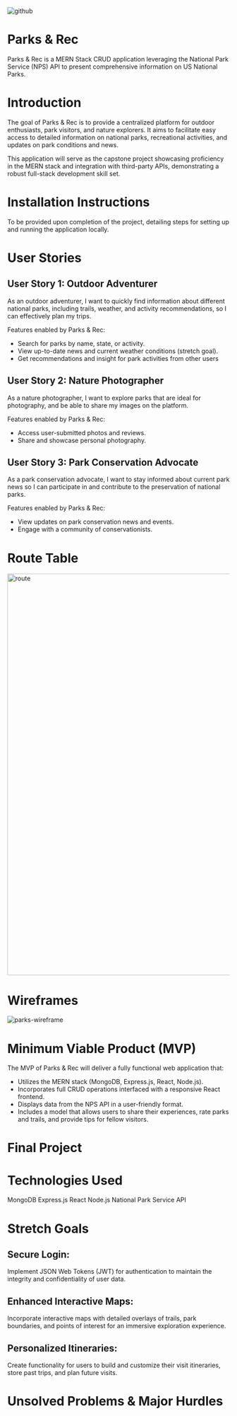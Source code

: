 ![github](https://github.com/Cassandra-Samonte/Parks-and-Rec/assets/142133887/7ce2f4e6-a273-4b93-8798-7fd68e77f32e)

# Parks & Rec
Parks & Rec is a MERN Stack CRUD application leveraging the National Park Service (NPS) API to present comprehensive information on US National Parks.

# Introduction
The goal of Parks & Rec is to provide a centralized platform for outdoor enthusiasts, park visitors, and nature explorers. It aims to facilitate easy access to detailed information on national parks, recreational activities, and updates on park conditions and news.

This application will serve as the capstone project showcasing proficiency in the MERN stack and integration with third-party APIs, demonstrating a robust full-stack development skill set.

# Installation Instructions
To be provided upon completion of the project, detailing steps for setting up and running the application locally.

# User Stories
## User Story 1: Outdoor Adventurer
As an outdoor adventurer, I want to quickly find information about different national parks, including trails, weather, and activity recommendations, so I can effectively plan my trips.

Features enabled by Parks & Rec:
- Search for parks by name, state, or activity.
- View up-to-date news and current weather conditions (stretch goal).
- Get recommendations and insight for park activities from other users 

## User Story 2: Nature Photographer
As a nature photographer, I want to explore parks that are ideal for photography, and be able to share my images on the platform.

Features enabled by Parks & Rec:
- Access user-submitted photos and reviews.
- Share and showcase personal photography.

## User Story 3: Park Conservation Advocate
As a park conservation advocate, I want to stay informed about current park news so I can participate in and contribute to the preservation of national parks.

Features enabled by Parks & Rec:
- View updates on park conservation news and events.
- Engage with a community of conservationists.

# Route Table
<img width="908" alt="route" src="https://github.com/Cassandra-Samonte/Parks-and-Rec/assets/142133887/84c5e618-42ef-49a2-99b6-4ff30599482e">

# Wireframes
![parks-wireframe](https://github.com/Cassandra-Samonte/Parks-and-Rec/assets/142133887/232740c5-6efe-4400-9feb-cc4dcf5a72a3)

# Minimum Viable Product (MVP) 
The MVP of Parks & Rec will deliver a fully functional web application that:

- Utilizes the MERN stack (MongoDB, Express.js, React, Node.js).
- Incorporates full CRUD operations interfaced with a responsive React frontend.
- Displays data from the NPS API in a user-friendly format.
- Includes a model that allows users to share their experiences, rate parks and trails, and provide tips for fellow visitors.

# Final Project

# Technologies Used
MongoDB
Express.js
React
Node.js
National Park Service API

# Stretch Goals
## Secure Login:
Implement JSON Web Tokens (JWT) for authentication to maintain the integrity and confidentiality of user data.

## Enhanced Interactive Maps:
Incorporate interactive maps with detailed overlays of trails, park boundaries, and points of interest for an immersive exploration experience.

## Personalized Itineraries:
Create functionality for users to build and customize their visit itineraries, store past trips, and plan future visits.

# Unsolved Problems & Major Hurdles

